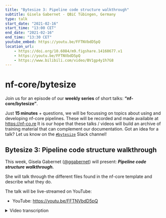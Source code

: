 ```yaml
---
title: "Bytesize 3: Pipeline code structure walkthrough"
subtitle: Gisela Gabernet - QBiC Tübingen, Germany
type: talk
start_date: "2021-02-16"
start_time: "13:00 CET"
end_date: "2021-02-16"
end_time: "13:30 CET"
youtube_embed: https://youtu.be/FFTNVbdD5pQ
location_url:
    - https://doi.org/10.6084/m9.figshare.14160677.v1
    - https://youtu.be/FFTNVbdD5pQ
    - https://www.bilibili.com/video/BV1gp4y1h7G8
---
```


# nf-core/bytesize

Join us for an episode of our **weekly series** of short talks: **“nf-core/bytesize”**.

Just **15 minutes** + questions, we will be focussing on topics about using and developing nf-core pipelines.
These will be recorded and made available at <https://nf-co.re>
It is our hope that these talks / videos will build an archive of training material that can complement our documentation. Got an idea for a talk? Let us know on the [`#bytesize`](https://nfcore.slack.com/channels/bytesize) Slack channel!

## Bytesize 3: Pipeline code structure walkthrough

This week, Gisela Gabernet ([@ggabernet](http://github.com/ggabernet/)) will present: _**Pipeline code structure walkthrough.**_

She will talk through the different files found in the nf-core template and describe what they do.

The talk will be live-streamed on YouTube:

* YouTube: <https://youtu.be/FFTNVbdD5pQ>

<details markdown="1"><summary>Video transcription</summary>
**This text has been edited to make it more suitable for reading**

Welcome everybody, I would like to do a pipeline code walkthrough today of the DSL1 pipeline template, and also provide a preview of the DSL2 nf-core pipeline template.

All the nf-core pipelines are created by using a pipeline template that contains most of the functions that the nf-core pipelines have. This makes it easy to automatically update the nf-core pipeline code with the newest developments.

To generate a new nf-core pipeline, you first need to install the nf-core tools with pip or Conda and then run the command nf-core create.

Doing this, automatically creates a pipeline template, and you will first be prompted for some pipeline information: like what you would like to name your new pipeline, a short description of the pipeline, who the main authors of this pipeline are, and in less than a second, you can have a pipeline structure ready!

However, as you might see, the first pipeline template already contains six directories and 26 files that are visible. Now this together with hidden files can be around 40 files, so it can be a bit daunting to get started with developing or contributing to nf-core pipelines.

I'm going to demonstrate the function of all of the individual files inside the template, and talk about why we have them there.

We will start easy.

First of all, the most important file of the whole template is the main.nf file, and this contains the main Nextflow pipeline code. No further introduction is needed for this one.

Additionally we have other files, and different Github repositories for different projects such as the changelog/markdown file. This one contains a summary of the changes that have been introduced into the pipeline between the different releases.

We also have a code of conduct file that describes the expected behavior of people that want to contribute to the community and to the pipelines.

We also have the license file, which describes the MIT license that all of the nf-core pipelines adhere to or apply, and a readme markdown file.

The readme markdown file contains the easiest pipeline recommendations, such as how to get started to launch the pipeline.

What are pipelines actually? They enable the execution of different tools one after another, so it's pretty important for any pipeline to have proper software packaging possibilities. This is natively supported by Nextflow; Nextflow natively supports the execution of pipelines using many different container engines and also Conda.

We support this also of course in all of the nf-core pipelines.

So how is software packaging defined?

As part of the nf-core pipelines, we have mainly two files: the Dockerfile and the environment.yml. The environment.yml is a Conda environment file that lists all
of the software dependencies of the pipeline and their versions. It can be used to just execute the pipeline by using Conda.

However due to reproducibility issues that the conda environment can sometimes have, we recommend actually running the pipeline in a containerized fashion instead. This can be done mainly with Docker containers or Singularity containers. All pipelines support this, and there are other container engines that will also be supported.

And what is the Docker container like?

So for all the pipelines, there is one Docker container available that contains all the dependencies, and I'm going to show you how this container is defined in the Docker file. We have pretty minimalistic Docker files in the nf-core pipelines, so the docker file takes a container image that is directly provided by nf-core tools. What this does is that it copies this environment.yml file there, and creates a Conda environment inside of the container that adds this environment to the path.

So you can see that all the tools for running the pipeline in the containerized fashion are also defined in this Conda environment file. This adds a pretty strict requirement of all of the nf-core pipelines; all of the software is available in Conda, so - at any of the Conda public channels. We have two main directories here as part of the pipeline template and one directory is called /bin, and this contains executable scripts that are used as part of the pipeline and can be written in any language. Here for example, it is in Python. Adding scripts to /bin provides the additional advantage of Nextflow adding all of these scripts to the path directly. So when you want to call descriptions as part of your pipeline, you can call the script directly and Nextflow will find it inside the bin.

Additionally, we have another directory that's called /assets, and this directory contains the different templates that are used to send emails at the end of the pipeline saying what the status of the execution is: why the run passed or the run failed etc.

They also contain a file that is called multi-qc config and this file exists because all of the pipelines (or most of them) use the multi-qc tool to aggregate the quality control results for the pipelines and report it. This multi-qc config defines how this report should be displayed.

So that is most of it.

The assets directory also contains the pipeline logo. The pipeline logo will also be automatically created for you once you generate the pipeline with the nf-core template.

All nf-core pipelines are also required to have extensive documentation, so the docs directory contains extra documentation in addition to the main readme file of the pipeline. The two most important files are the ‘usage markdown’ file and the ‘output markdown’ file. The former describes exactly what is needed to run the pipeline and provides a description of different options that the pipeline can use. The ‘output markdown’ file describes the output that we expect from all of the nf-core pipelines. So these documentations files can not only be read on the Github repository but are also automatically displayed on the nf-core website.

In the nf-core website there is a page for each individual pipeline, and you can find some tabs on display on this page containing first of all the ‘readme’ markdown, and also the usage docs and output docs of the pipeline. If you look closely, you will notice another tab called ‘parameter docs’, and that displays all of the parameter options that each of the nf-core pipelines take. Originally this parameter documentation was also included in the usage.markdown, but now we have an additional characteristic of all of the pipelines and that is the Nextflow schema defining all of the parameters that the pipelines take, accompanied by a short description.

This schema is then parsed as I mentioned for the nf-core website. This is not only used to display the documentation for all of the parameters on the nf-core website, but will now also be used to validate the parameters that are passed to the nf pipelines, and used to launch new pipeline runs with a parameter json file.

However nobody wants to directly modify a .json file and add the description by hand. There is an nf-core tool that helps you build the parameter schema. If you run or build a schema in the current directory where you have the pipeline, this can launch a command line client or a web interface that will help you edit the parameter schema for the pipeline and display it nicely for you to edit.

So that was the documentation. We go to the next big thing in the pipeline structure and these are the config files.

Config files can be daunting, and Maxime already introduced some of the possibilities to provide configurations with your pipeline (check Bytesize Talk #2). But I want to summarize the main files that we have here as part of the pipeline template.

The main file next to a configuration file in a pipeline, is the nextflow.config file and this includes all of the other configurations that we also find under the config directory file. The main nextflow.config file also contains core profiles that define the different parameters that can be used to launch the pipeline with managing the dependencies with Docker or with Conda. We also have different test profiles that I will describe a bit better later, and the nextflow.config files also include all of the server profiles.

Maxime described them last week - check Bytesize Talk #2; server profiles can be used to define the hardware requirements of clusters and different servers that can be used to run nf-core pipelines at different institutions. We have them specified in an independent nf-core repository that is called nf-core/configs. So in this way, all of the pipelines can import these hardware configuration files and they can be used to run any pipeline in nf-core.

Additionally in this nextflow.config, the base.config and igenomes.config files are imported, but they have been added here in a different directory just for clarity. So the base.config file contains the the default memory, CPU and time requirements for all of the pipeline processes, and it can be specified for specific processes if they need more resources or less resources.

Then we have an additional config file that is called the igenomes.config, and this one is used to specify the paths to the reference data that are needed for running most of the nf-core pipelines.

So the FASTA genome or the vba index files with igenomes can be a bit complicated; we will probably do a separate Bytesize talk to explain all the details of igenomes.

Finally, as part of this conf directory, we also have the the test profiles that are of course also imported as part of the nextflow.config.

So what do the test profiles specify?

The test profiles specify the path to the test data. The small test data can be used to quickly test the pipeline and for our integration tests. So the small test profile as I call it, points to data that is stored in a separate repository in the nf-core test data set repository, and can therefore be used by all of the pipelines.

Additionally, we now have a full test profile, and this aims to specify the path to full size data. Because of the size of this data, we do not have it available anymore in the nf-core test dataset profile. But, the idea is to use this full test profile data that is available in public data repositories such as SRA or ENA, so this data is then directly pulled from these publicly-available repositories and can be used to run the full pipeline tests. So here in the test profile is where the path to this test data and to default parameters is specified.

But how are continuous integration tests actually run with Github actions in all of the pipelines? I'm going to show you the hidden files of the pipelines, and that's where all of these Github-specific parameters and also the Github action workflows are specified.

So when we check the hidden files of the pipeline, we have a main folder that is called .github and this specifies important things such as where to interact with the Github web interface for example. It also contains issue templates to help create new issues, bug reports and feature requests for all of the nf-core pipelines. And, it contains a pull request template to help you create and go through the steps of contributing to a pipeline. As part of this .github repository, we have also a sub directory that is called workflows, and this is where all of the github actions workflows for the pipelines are defined.

So we use github actions, which are directly provided by github to trigger our continuous integration tests. The github actions workflows can be triggered at different events for example when we push to certain branches of the pipeline, when we make a pull request, or on pipeline releases.

As part of the condition continuous integration tests we have in several workflows. One of the workflows is called linting.yml, and it performs a markdown linting test to make sure that all of the markdown files in the pipeline follow markdown standards and nf-core linting tests. The end of call linting tests run the nf-core lint command, and this ensures that all of the nf-core pipelines follow the template standards.

Then we also run the actual pipeline tests with a small test data that I've described before. This runs a pipeline with a minus profile test parameter. There are also two other workflows that are important for the continuous integration tests of the pipeline that are called push.hub. What these workflows do is that they build the docker container using the environment.yml file and the docker file of the pipeline and push this container to the nf-core docker hub repository. There are two different workflows, one for building the developer development container and one for building the release container of the pipelines.

Additionally, since recently we also run the full-size tests for each of the nf pipelines, and those are run on AWS (Amazon Web Services). There is also a specific Github actions workflow that is called AWS full tests, and this workflow will basically launch the pipeline full-size tests on AWS batch. One last workflow is the branch.yml workflow which ensures the branch protection restrictions that we have in the different branches of the pipeline repositories.

So that is basically it for a quick run of the DSL1 template. However in July 2020, Paolo announced Nextflow DSL2, and you might be wondering why are you even explaining to us now the DSL1 template when we are going to change things pretty soon to the DSL2 template.

The truth is a lot of features of the DSL1 template remain, so I am just going to give you a sneak preview now of the DSL2 template and you will see the main changes to the DSL1 template. To have a sneak preview of the DSL2 template, you just need to install the development version of the nf tools and check the code at the DSL to check out the branch DSL2_template and install the tools there. Then create a template with this nf-core and tools version and you will have a look at the DSL2 sneak preview that I will show you now.

So most of the template structure stays the same in DSL2, but there are some main changes I am going to describe a bit here. First of all, with DSL2 come modules,  and Nextflow modules will be contained in a sub-directory called modules. There, we will have both local pipeline modules and also nf-core modules that can be shared across several nf-core pipelines because modules will specify their own containers.

Also the Docker file and .yml files will no longer be needed, and additionally in the DSL2 template, there will be a subdirectory called lib that contains different groovy functions and classes that can be imported in the main.nf file so that makes the main.nf file much cleaner. So that most of the boilerplate that is now in the main.nf file will be a part of the lib sub-directory. Additionally we will have a modules.config that defines the different parameters that will be needed to run each of the modules of the pipeline. But just be warned; this template is unreleased yet and it might change, and for example there will probably be also a sub-workflows directory and a workflows directory where the pipeline sub-workflows and workflows are also defined.

So that is all I wanted to share with you today. I will be happy to take any questions.

</details>
